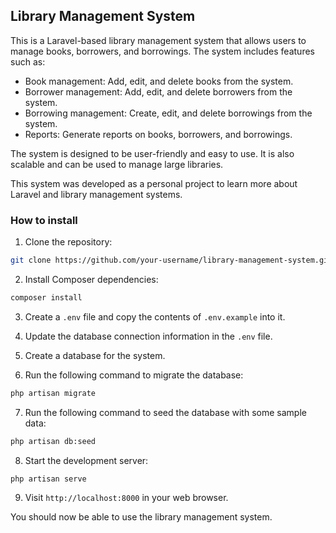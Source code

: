 ## Library Management System

This is a Laravel-based library management system that allows users to manage books, borrowers, and borrowings. The system includes features such as:

* Book management: Add, edit, and delete books from the system.
* Borrower management: Add, edit, and delete borrowers from the system.
* Borrowing management: Create, edit, and delete borrowings from the system.
* Reports: Generate reports on books, borrowers, and borrowings.

The system is designed to be user-friendly and easy to use. It is also scalable and can be used to manage large libraries.

This system was developed as a personal project to learn more about Laravel and library management systems.

### How to install

1. Clone the repository:

```bash
git clone https://github.com/your-username/library-management-system.git
```

2. Install Composer dependencies:

```bash
composer install
```

3. Create a `.env` file and copy the contents of `.env.example` into it.

4. Update the database connection information in the `.env` file.

5. Create a database for the system.

6. Run the following command to migrate the database:

```bash
php artisan migrate
```

7. Run the following command to seed the database with some sample data:

```bash
php artisan db:seed
```

8. Start the development server:

```bash
php artisan serve
```

9. Visit `http://localhost:8000` in your web browser.

You should now be able to use the library management system.
